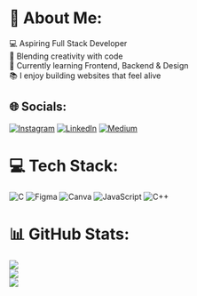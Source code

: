 # 💫 About Me:
💻 Aspiring Full Stack Developer  <br>🎨 Blending creativity with code  <br>🌱 Currently learning Frontend, Backend & Design  <br>📚 I enjoy building websites that feel alive 


## 🌐 Socials:
[![Instagram](https://img.shields.io/badge/Instagram-%23E4405F.svg?logo=Instagram&logoColor=white)](https://instagram.com/f.a.i.t.h_0.0) [![LinkedIn](https://img.shields.io/badge/LinkedIn-%230077B5.svg?logo=linkedin&logoColor=white)](https://linkedin.com/in/shrada-adki) [![Medium](https://img.shields.io/badge/Medium-12100E?logo=medium&logoColor=white)](https://medium.com/@shradaadhi123 ) 

# 💻 Tech Stack:
![C](https://img.shields.io/badge/c-%2300599C.svg?style=for-the-badge&logo=c&logoColor=white) ![Figma](https://img.shields.io/badge/figma-%23F24E1E.svg?style=for-the-badge&logo=figma&logoColor=white) ![Canva](https://img.shields.io/badge/Canva-%2300C4CC.svg?style=for-the-badge&logo=Canva&logoColor=white) ![JavaScript](https://img.shields.io/badge/javascript-%23323330.svg?style=for-the-badge&logo=javascript&logoColor=%23F7DF1E) ![C++](https://img.shields.io/badge/c++-%2300599C.svg?style=for-the-badge&logo=c%2B%2B&logoColor=white)
# 📊 GitHub Stats:
![](https://github-readme-stats.vercel.app/api?username=shrada302&theme=dark&hide_border=true&include_all_commits=false&count_private=true)<br/>
![](https://nirzak-streak-stats.vercel.app/?user=shrada302&theme=dark&hide_border=true)<br/>
![](https://github-readme-stats.vercel.app/api/top-langs/?username=shrada302&theme=dark&hide_border=true&include_all_commits=false&count_private=true&layout=compact)

<!-- Proudly created with GPRM ( https://gprm.itsvg.in ) -->
